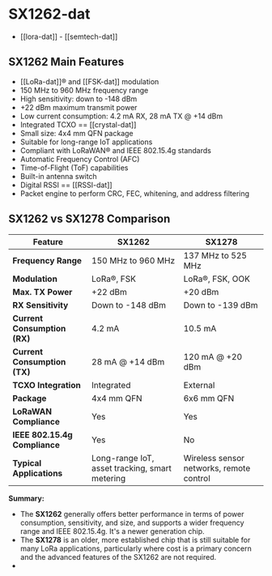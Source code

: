 
# SX1262-dat

- [[lora-dat]] - [[semtech-dat]]

## SX1262 Main Features

- [[LoRa-dat]]® and [[FSK-dat]] modulation
- 150 MHz to 960 MHz frequency range
- High sensitivity: down to -148 dBm
- +22 dBm maximum transmit power
- Low current consumption: 4.2 mA RX, 28 mA TX @ +14 dBm
- Integrated TCXO == [[crystal-dat]]
- Small size: 4x4 mm QFN package
- Suitable for long-range IoT applications
- Compliant with LoRaWAN® and IEEE 802.15.4g standards
- Automatic Frequency Control (AFC)
- Time-of-Flight (ToF) capabilities
- Built-in antenna switch
- Digital RSSI == [[RSSI-dat]]
- Packet engine to perform CRC, FEC, whitening, and address filtering


## SX1262 vs SX1278 Comparison

| Feature                     | SX1262                                  | SX1278                                  |
|-----------------------------|-----------------------------------------|-----------------------------------------|
| **Frequency Range**         | 150 MHz to 960 MHz                      | 137 MHz to 525 MHz                      |
| **Modulation**              | LoRa®, FSK                               | LoRa®, FSK, OOK                          |
| **Max. TX Power**           | +22 dBm                                 | +20 dBm                                 |
| **RX Sensitivity**          | Down to -148 dBm                         | Down to -139 dBm                         |
| **Current Consumption (RX)**| 4.2 mA                                  | 10.5 mA                                 |
| **Current Consumption (TX)**| 28 mA @ +14 dBm                          | 120 mA @ +20 dBm                         |
| **TCXO Integration**        | Integrated                              | External                                  |
| **Package**                 | 4x4 mm QFN                               | 6x6 mm QFN                               |
| **LoRaWAN Compliance**      | Yes                                     | Yes                                     |
| **IEEE 802.15.4g Compliance**| Yes                                     | No                                      |
| **Typical Applications**    | Long-range IoT, asset tracking, smart metering | Wireless sensor networks, remote control |

**Summary:**

*   The **SX1262** generally offers better performance in terms of power consumption, sensitivity, and size, and supports a wider frequency range and IEEE 802.15.4g. It's a newer generation chip.
*   The **SX1278** is an older, more established chip that is still suitable for many LoRa applications, particularly where cost is a primary concern and the advanced features of the SX1262 are not required.
*   

